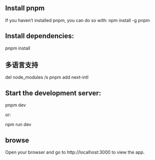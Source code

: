 
## Install pnpm

If you haven’t installed pnpm, you can do so with:
npm install -g pnpm

## Install dependencies:
pnpm install

## 多语言支持
del node_modules /s 
pnpm add next-intl


## Start the development server:

pnpm dev

or:


npm run dev

## browse
Open your browser and go to http://localhost:3000 to view the app.


